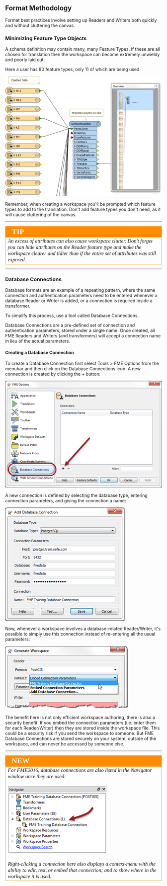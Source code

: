 ## Format Methodology ##

Format best practices involve setting up Readers and Writers both quickly and without cluttering the canvas.


### Minimizing Feature Type Objects ###

A schema definition may contain many, many Feature Types. If these are all chosen for translation then the workspace can become extremely unwieldy and poorly laid out.

Here a user has 80 feature types, only 11 of which are being used:

![](./Images/Img3.31.ExcessFeatureTypes.png)

Remember, when creating a workspace you'll be prompted which feature types to add to the translation. Don't add feature types you don't need, as it will cause cluttering of the canvas.

---

<!--Tip Section--> 

<table style="border-spacing: 0px">
<tr>
<td style="vertical-align:middle;background-color:darkorange;border: 2px solid darkorange">
<i class="fa fa-info-circle fa-lg fa-pull-left fa-fw" style="color:white;padding-right: 12px;vertical-align:text-top"></i>
<span style="color:white;font-size:x-large;font-weight: bold;font-family:serif">TIP</span>
</td>
</tr>

<tr>
<td style="border: 1px solid darkorange">
<span style="font-family:serif; font-style:italic; font-size:larger">
An excess of attributes can also cause workspace clutter. Don't forget you can hide attributes on the Reader feature type and make the workspace clearer and tidier than if the entire set of attributes was still exposed.
</span>
</td>
</tr>
</table>

---

### Database Connections ###

Database formats are an example of a repeating pattern, where the same connection and authentication parameters need to be entered whenever a database Reader or Writer is added, or a connection is required inside a transformer.

To simplify this process, use a tool called Database Connections.

Database Connections are a pre-defined set of connection and authentication parameters, stored under a single name. Once created, all FME Readers and Writers (and transformers) will accept a connection name in lieu of the actual parameters.


#### Creating a Database Connection ####

To create a Database Connection first select Tools > FME Options from the menubar and then click on the Database Connections icon. A new connection is created by clicking the + button:

![](./Images/Img3.32.AddDatabaseConnection.png)

A new connection is defined by selecting the database type, entering connection parameters, and giving the connection a name:

![](./Images/Img3.33.AddDatabaseConnectionDialog.png)

Now, whenever a workspace involves a database-related Reader/Writer, it's possible to simply use this connection instead of re-entering all the usual parameters:

![](./Images/Img3.34.UsingDatabaseConnection.png)

The benefit here is not only efficient workspace authoring, there is also a security benefit. If you embed the connection parameters (i.e. enter them for each Reader/Writer) then they are stored inside the workspace file. This could be a security risk if you send the workspace to someone. But FME Database Connections are stored securely on your system, outside of the workspace, and can never be accessed by someone else.


---

<!--New Section--> 

<table style="border-spacing: 0px">
<tr>
<td style="vertical-align:middle;background-color:darkorange;border: 2px solid darkorange">
<i class="fa fa-bolt fa-lg fa-pull-left fa-fw" style="color:white;padding-right: 12px;vertical-align:text-top"></i>
<span style="color:white;font-size:x-large;font-weight: bold;font-family:serif">NEW</span>
</td>
</tr>

<tr>
<td style="border: 1px solid darkorange">
<span style="font-family:serif; font-style:italic; font-size:larger">
For FME2016, database connections are also listed in the Navigator window once they are used:
<br><br><img src="./Images/Img3.49.DatabaseConnectionInNavigator.png">
<br><br>Right-clicking a connection here also displays a context-menu with the ability to edit, test, or embed that connection; and to show where in the workspace it is used.
</span>
</td>
</tr>
</table>
